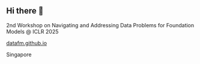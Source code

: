 ## Hi there 👋
2nd Workshop on Navigating and Addressing Data Problems for Foundation Models @ ICLR 2025

<a href="https://datafm.github.io" target="_blank">datafm.github.io</a>

Singapore

<!--
**datafm/datafm** is a ✨ _special_ ✨ repository because its `README.md` (this file) appears on your GitHub profile.

Here are some ideas to get you started:

- 🔭 I’m currently working on ...
- 🌱 I’m currently learning ...
- 👯 I’m looking to collaborate on ...
- 🤔 I’m looking for help with ...
- 💬 Ask me about ...
- 📫 How to reach me: ...
- 😄 Pronouns: ...
- ⚡ Fun fact: ...
-->
